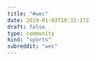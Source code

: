 ```yaml
---
title: "#wec"
date: 2019-01-03T10:32:17Z
draft: false
type: community
kind: "sports"
subreddit: "wec"
---
```

